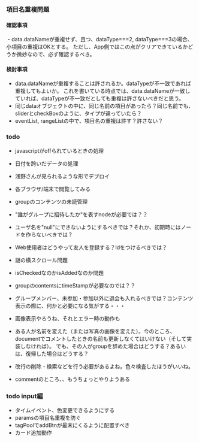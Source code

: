 ### 項目名重複問題

#### 確認事項
・data.dataNameが重複せず、且つ、dataType===2, dataType===3の場合、小項目の重複はOKとする。
ただし、App側ではこの点がクリアできているかどうか微妙なので、必ず確認するべき。

#### 検討事項
* data.dataNameが重複することは許されるか。dataTypeが不一致であれば重複してもよいか。
これを書いている時点では、data.dataNameが一致していれば、dataTypeが不一致だとしても重複は許さないべきだと思う。  
* 同じdataオブジェクトの中に、同じ名前の項目があったら？同じ名前でも、sliderとcheckBoxのように、タイプが違っていたら？  
* eventList, rangeListの中で、項目名の重複は許す？許さない？

### todo
* javascriptがoffられているときの処理
* 日付を跨いだデータの処理
* 浅野さんが見られるような形でデプロイ
* 各ブラウザ/端末で閲覧してみる

* groupのコンテンツの未読管理
* "誰がグループに招待したか"を表すnodeが必要では？？
* ユーザ名を"null"にできないようにするべきでは？それか、初期時にはノードを作らないべきでは？
* Web使用者はどうやって友人を登録する？Idをつけるべきでは？

* 謎の横スクロール問題
* isCheckedなのかisAddedなのか問題
* groupのcontentsにtimeStampが必要なのでは？？
* グループメンバー、未参加・参加以外に退会も入れるべきでは？コンテンツ表示の際に、何かと必要になる気がする・・・
* 画像表示やろうね、それとエラー時の動作も

* ある人が名前を変えた（または写真の画像を変えた）。今のところ、documentでコメントしたときの名前も更新しなくてはいけない（そして実装しなければ）。
でも、その人がgroupを辞めた場合はどうする？あるいは、復帰した場合はどうする？

* 改行の削除・検索などを行う必要があるよね。色々検査したほうがいいね。
* commentのところ、、もうちょっとやりようある

### todo input編
* タイムイベント、色変更できるようにする
* paramsの項目名重複を防ぐ
* tagPoolでaddBtnが最末にくるように配置すべき
* カード追加動作